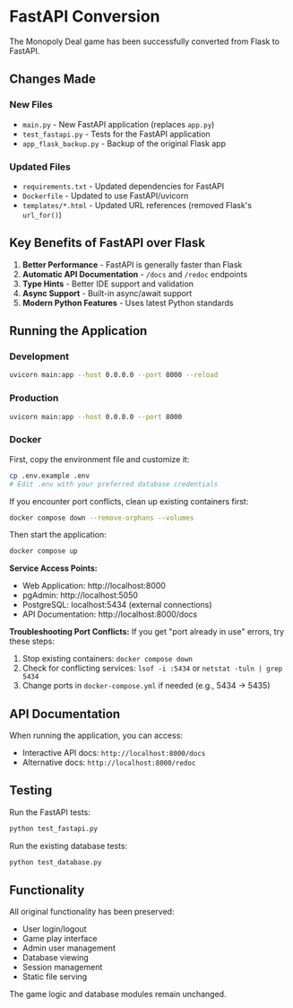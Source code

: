# FastAPI Conversion

The Monopoly Deal game has been successfully converted from Flask to FastAPI.

## Changes Made

### New Files
- `main.py` - New FastAPI application (replaces `app.py`)
- `test_fastapi.py` - Tests for the FastAPI application
- `app_flask_backup.py` - Backup of the original Flask app

### Updated Files
- `requirements.txt` - Updated dependencies for FastAPI
- `Dockerfile` - Updated to use FastAPI/uvicorn
- `templates/*.html` - Updated URL references (removed Flask's `url_for()`)

## Key Benefits of FastAPI over Flask

1. **Better Performance** - FastAPI is generally faster than Flask
2. **Automatic API Documentation** - `/docs` and `/redoc` endpoints
3. **Type Hints** - Better IDE support and validation
4. **Async Support** - Built-in async/await support
5. **Modern Python Features** - Uses latest Python standards

## Running the Application

### Development
```bash
uvicorn main:app --host 0.0.0.0 --port 8000 --reload
```

### Production
```bash
uvicorn main:app --host 0.0.0.0 --port 8000
```

### Docker

First, copy the environment file and customize it:
```bash
cp .env.example .env
# Edit .env with your preferred database credentials
```

If you encounter port conflicts, clean up existing containers first:
```bash
docker compose down --remove-orphans --volumes
```

Then start the application:
```bash
docker compose up
```

**Service Access Points:**
- Web Application: http://localhost:8000
- pgAdmin: http://localhost:5050  
- PostgreSQL: localhost:5434 (external connections)
- API Documentation: http://localhost:8000/docs

**Troubleshooting Port Conflicts:**
If you get "port already in use" errors, try these steps:
1. Stop existing containers: `docker compose down`
2. Check for conflicting services: `lsof -i :5434` or `netstat -tuln | grep 5434`
3. Change ports in `docker-compose.yml` if needed (e.g., 5434 → 5435)

## API Documentation

When running the application, you can access:
- Interactive API docs: `http://localhost:8000/docs`
- Alternative docs: `http://localhost:8000/redoc`

## Testing

Run the FastAPI tests:
```bash
python test_fastapi.py
```

Run the existing database tests:
```bash
python test_database.py
```

## Functionality

All original functionality has been preserved:
- User login/logout
- Game play interface
- Admin user management
- Database viewing
- Session management
- Static file serving

The game logic and database modules remain unchanged.